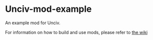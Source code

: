 # Unciv-mod-example

An example mod for Unciv.

For information on how to build and use mods, please refer to [the wiki](https://github.com/yairm210/Unciv/wiki/Mods)